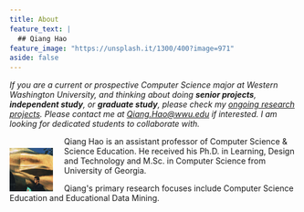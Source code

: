```yaml
---
title: About
feature_text: |
  ## Qiang Hao
feature_image: "https://unsplash.it/1300/400?image=971"
aside: false
---
```


<i>If you are a current or prospective Computer Science major at Western Washington University, and thinking about doing <strong>senior projects</strong>, <strong>independent study</strong>, or <strong>graduate study</strong>, please check my <a href="research" target="_blank">ongoing research projects</a>. Please contact me at <a href="mailto:Qiang.Hao@wwu.edu">Qiang.Hao@wwu.edu</a> if interested. I am looking for dedicated students to collaborate with.</i>

<img style="float:left; margin-right: 20px; margin-top: 20px; width: 15%;" src="assets/avatar.jpeg" />

Qiang Hao is an assistant professor of Computer Science & Science Education. He received his Ph.D. in Learning, Design and Technology and M.Sc. in Computer Science from University of Georgia.

Qiang's primary research focuses include Computer Science Education and Educational Data Mining.